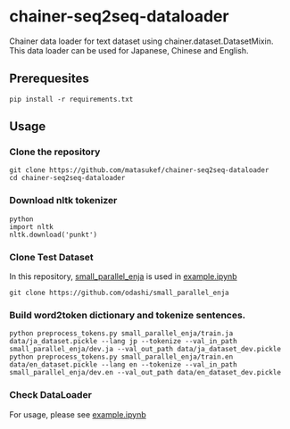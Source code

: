 # chainer-seq2seq-dataloader
Chainer data loader for text dataset using chainer.dataset.DatasetMixin.
This data loader can be used for Japanese, Chinese and English.

## Prerequesites
```
pip install -r requirements.txt
```

## Usage

### Clone the repository
```
git clone https://github.com/matasukef/chainer-seq2seq-dataloader
cd chainer-seq2seq-dataloader
```

### Download nltk tokenizer
```
python
import nltk
nltk.download('punkt')
```

### Clone Test Dataset
In this repository, [small_parallel_enja](https://github.com/odashi/small_parallel_enja) is used in [example.ipynb](https://github.com/matasukef/chainer-seq2seq-dataloader/example.ipynb)
```
git clone https://github.com/odashi/small_parallel_enja
```

### Build word2token dictionary and tokenize sentences.
```
python preprocess_tokens.py small_parallel_enja/train.ja data/ja_dataset.pickle --lang jp --tokenize --val_in_path small_parallel_enja/dev.ja --val_out_path data/ja_dataset_dev.pickle
python preprocess_tokens.py small_parallel_enja/train.en data/en_dataset.pickle --lang en --tokenize --val_in_path small_parallel_enja/dev.en --val_out_path data/en_dataset_dev.pickle
```

### Check DataLoader
For usage, please see [example.ipynb](https://github.com/matasukef/chainer-seq2seq-dataloader/example.ipynb)
